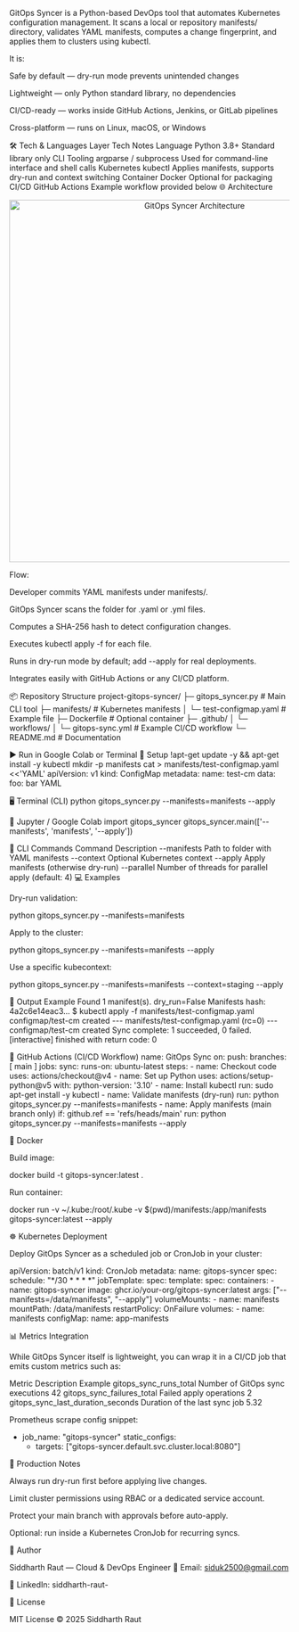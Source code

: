 GitOps Syncer is a Python-based DevOps tool that automates Kubernetes configuration management.
It scans a local or repository manifests/ directory, validates YAML manifests, computes a change fingerprint, and applies them to clusters using kubectl.

It is:

Safe by default — dry-run mode prevents unintended changes

Lightweight — only Python standard library, no dependencies

CI/CD-ready — works inside GitHub Actions, Jenkins, or GitLab pipelines

Cross-platform — runs on Linux, macOS, or Windows

🛠 Tech & Languages
Layer	Tech	Notes
Language	Python 3.8+	Standard library only
CLI Tooling	argparse / subprocess	Used for command-line interface and shell calls
Kubernetes	kubectl	Applies manifests, supports dry-run and context switching
Container	Docker	Optional for packaging
CI/CD	GitHub Actions	Example workflow provided below
🌐 Architecture
<p align="center"> <img src="https://raw.githubusercontent.com/your-org/gitops-syncer-assets/main/architecture.png" alt="GitOps Syncer Architecture" width="650" /> </p>

Flow:

Developer commits YAML manifests under manifests/.

GitOps Syncer scans the folder for .yaml or .yml files.

Computes a SHA-256 hash to detect configuration changes.

Executes kubectl apply -f <manifest> for each file.

Runs in dry-run mode by default; add --apply for real deployments.

Integrates easily with GitHub Actions or any CI/CD platform.

📦 Repository Structure
project-gitops-syncer/
├─ gitops_syncer.py          # Main CLI tool
├─ manifests/                # Kubernetes manifests
│   └─ test-configmap.yaml   # Example file
├─ Dockerfile                # Optional container
├─ .github/
│   └─ workflows/
│       └─ gitops-sync.yml   # Example CI/CD workflow
└─ README.md                 # Documentation

▶️ Run in Google Colab or Terminal
🧩 Setup
!apt-get update -y && apt-get install -y kubectl
mkdir -p manifests
cat > manifests/test-configmap.yaml <<'YAML'
apiVersion: v1
kind: ConfigMap
metadata:
  name: test-cm
data:
  foo: bar
YAML

🖥️ Terminal (CLI)
python gitops_syncer.py --manifests=manifests --apply

📘 Jupyter / Google Colab
import gitops_syncer
gitops_syncer.main(['--manifests', 'manifests', '--apply'])

🔗 CLI Commands
Command	Description
--manifests	Path to folder with YAML manifests
--context	Optional Kubernetes context
--apply	Apply manifests (otherwise dry-run)
--parallel	Number of threads for parallel apply (default: 4)
💻 Examples

Dry-run validation:

python gitops_syncer.py --manifests=manifests


Apply to the cluster:

python gitops_syncer.py --manifests=manifests --apply


Use a specific kubecontext:

python gitops_syncer.py --manifests=manifests --context=staging --apply

🧪 Output Example
Found 1 manifest(s). dry_run=False
Manifests hash: 4a2c6e14eac3...
$ kubectl apply -f manifests/test-configmap.yaml
configmap/test-cm created
--- manifests/test-configmap.yaml (rc=0) ---
configmap/test-cm created
Sync complete: 1 succeeded, 0 failed.
[interactive] finished with return code: 0

🧩 GitHub Actions (CI/CD Workflow)
name: GitOps Sync
on:
  push:
    branches: [ main ]
jobs:
  sync:
    runs-on: ubuntu-latest
    steps:
      - name: Checkout code
        uses: actions/checkout@v4
      - name: Set up Python
        uses: actions/setup-python@v5
        with:
          python-version: '3.10'
      - name: Install kubectl
        run: sudo apt-get install -y kubectl
      - name: Validate manifests (dry-run)
        run: python gitops_syncer.py --manifests=manifests
      - name: Apply manifests (main branch only)
        if: github.ref == 'refs/heads/main'
        run: python gitops_syncer.py --manifests=manifests --apply

🐳 Docker

Build image:

docker build -t gitops-syncer:latest .


Run container:

docker run -v ~/.kube:/root/.kube -v $(pwd)/manifests:/app/manifests gitops-syncer:latest --apply

☸️ Kubernetes Deployment

Deploy GitOps Syncer as a scheduled job or CronJob in your cluster:

apiVersion: batch/v1
kind: CronJob
metadata:
  name: gitops-syncer
spec:
  schedule: "*/30 * * * *"
  jobTemplate:
    spec:
      template:
        spec:
          containers:
            - name: gitops-syncer
              image: ghcr.io/your-org/gitops-syncer:latest
              args: ["--manifests=/data/manifests", "--apply"]
              volumeMounts:
                - name: manifests
                  mountPath: /data/manifests
          restartPolicy: OnFailure
          volumes:
            - name: manifests
              configMap:
                name: app-manifests

📊 Metrics Integration

While GitOps Syncer itself is lightweight, you can wrap it in a CI/CD job that emits custom metrics such as:

Metric	Description	Example
gitops_sync_runs_total	Number of GitOps sync executions	42
gitops_sync_failures_total	Failed apply operations	2
gitops_sync_last_duration_seconds	Duration of the last sync job	5.32

Prometheus scrape config snippet:

- job_name: "gitops-syncer"
  static_configs:
    - targets: ["gitops-syncer.default.svc.cluster.local:8080"]

🔐 Production Notes

Always run dry-run first before applying live changes.

Limit cluster permissions using RBAC or a dedicated service account.

Protect your main branch with approvals before auto-apply.

Optional: run inside a Kubernetes CronJob for recurring syncs.

👤 Author

Siddharth Raut — Cloud & DevOps Engineer
📧 Email: siduk2500@gmail.com

💼 LinkedIn: siddharth-raut-

📝 License

MIT License © 2025 Siddharth Raut
